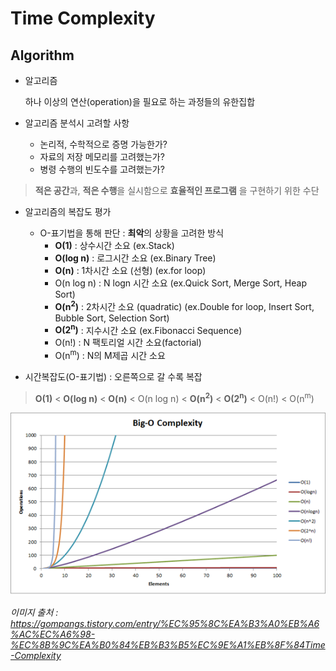 # Time Complexity 
## Algorithm
- 알고리즘 

    하나 이상의 연산(operation)을 필요로 하는 과정들의 유한집합
    
- 알고리즘 분석시 고려할 사항

    - 논리적, 수학적으로 증명 가능한가?
    - 자료의 저장 메모리를 고려했는가?
    - 병령 수행의 빈도수를 고려했는가?

> **적은 공간**과, **적은 수행**을 실시함으로 **효율적인 프로그램** 을 구현하기 위한 수단 

- 알고리즘의 복잡도 평가

    - O-표기법을 통해 판단 : **최악**의 상황을 고려한 방식
        - **O(1)** : 상수시간 소요 (ex.Stack)
        - **O(log n)** : 로그시간 소요 (ex.Binary Tree)
        - **O(n)** : 1차시간 소요 (선형) (ex.for loop)
        - O(n log n) : N logn 시간 소요 (ex.Quick Sort, Merge Sort, Heap Sort)
        - **O(n<sup>2</sup>)** : 2차시간 소요 (quadratic) (ex.Double for loop, Insert Sort, Bubble Sort, Selection Sort)
        - **O(2<sup>n</sup>)** : 지수시간 소요 (ex.Fibonacci Sequence)
        - O(n!) : N 팩토리얼 시간 소요(factorial)
        - O(n<sup>m</sup>) : N의 M제곱 시간 소요

- 시간복잡도(O-표기법) : 오른쪽으로 갈 수록 복잡

> **O(1)** < **O(log n)** < **O(n)** < O(n log n) < **O(n<sup>2</sup>)** < **O(2<sup>n</sup>)** < O(n!) < O(n<sup>m</sup>) 

![시간복잡도](./assets/algorithm.png)

*이미지 출처 : https://gompangs.tistory.com/entry/%EC%95%8C%EA%B3%A0%EB%A6%AC%EC%A6%98-%EC%8B%9C%EA%B0%84%EB%B3%B5%EC%9E%A1%EB%8F%84Time-Complexity*